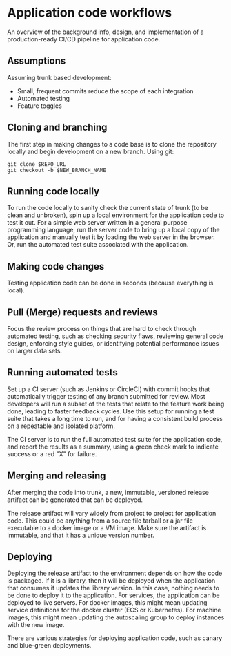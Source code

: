 # Application code workflows

An overview of the background info, design, and implementation of a production-ready CI/CD pipeline for application 
code.

## Assumptions

Assuming trunk based development:

*   Small, frequent commits reduce the scope of each integration
*   Automated testing
*   Feature toggles

## Cloning and branching

The first step in making changes to a code base is to clone the repository locally and begin development on a new 
branch. Using git:

    git clone $REPO_URL
    git checkout -b $NEW_BRANCH_NAME

## Running code locally

To run the code locally to sanity check the current state of trunk (to be clean and unbroken), spin up a local 
environment for the application code to test it out. For a simple web server written in a general purpose programming 
language, run the server code to bring up a local copy of the application and manually test it by loading the web 
server in the browser. Or, run the automated test suite associated with the application.

## Making code changes

Testing application code can be done in seconds (because everything is local).

## Pull (Merge) requests and reviews

Focus the review process on things that are hard to check through automated testing, such as checking security flaws, 
reviewing general code design, enforcing style guides, or identifying potential performance issues on larger data sets.

## Running automated tests
                                                                                                                        
Set up a CI server (such as Jenkins or CircleCI) with commit hooks that automatically trigger testing of any branch 
submitted for review. Most developers will run a subset of the tests that relate to the feature work being done, leading 
to faster feedback cycles. Use this setup for running a test suite that takes a long time to run, and for having a 
consistent build process on a repeatable and isolated platform.

The CI server is to run the full automated test suite for the application code, and report the results as a summary, 
using a green check mark to indicate success or a red "X" for failure.

## Merging and releasing

After merging the code into trunk, a new, immutable, versioned release artifact can be generated that can be deployed.

The release artifact will vary widely from project to project for application code. This could be anything from a 
source file tarball or a jar file executable to a docker image or a VM image. Make sure the artifact is immutable, and 
that it has a unique version number.

## Deploying

Deploying the release artifact to the environment depends on how the code is packaged. If it is a library, then it will 
be deployed when the application that consumes it updates the library version. In this case, nothing needs to be done 
to deploy it to the application. For services, the application can be deployed to live servers. For docker images, this 
might mean updating service definitions for the docker cluster (ECS or Kubernetes). For machine images, this might mean 
updating the autoscaling group to deploy instances with the new image. 

There are various strategies for deploying application code, such as canary and blue-green deployments. 
